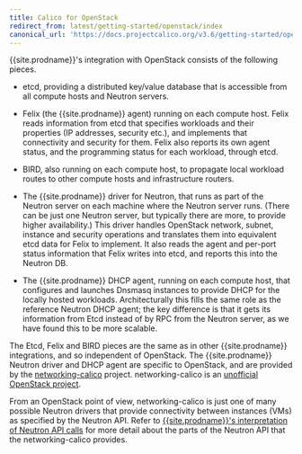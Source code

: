```yaml
---
title: Calico for OpenStack
redirect_from: latest/getting-started/openstack/index
canonical_url: 'https://docs.projectcalico.org/v3.6/getting-started/openstack/'
---
```


{{site.prodname}}'s integration with OpenStack consists of the following pieces.

- etcd, providing a distributed key/value database that is accessible from all
  compute hosts and Neutron servers.

- Felix (the {{site.prodname}} agent) running on each compute host.  Felix reads
  information from etcd that specifies workloads and their properties (IP
  addresses, security etc.), and implements that connectivity and security for
  them.  Felix also reports its own agent status, and the programming status
  for each workload, through etcd.

- BIRD, also running on each compute host, to propagate local workload routes
  to other compute hosts and infrastructure routers.

- The {{site.prodname}} driver for Neutron, that runs as part of the Neutron server on
  each machine where the Neutron server runs.  (There can be just one Neutron
  server, but typically there are more, to provide higher availability.)  This
  driver handles OpenStack network, subnet, instance and security operations
  and translates them into equivalent etcd data for Felix to implement.  It
  also reads the agent and per-port status information that Felix writes into
  etcd, and reports this into the Neutron DB.

- The {{site.prodname}} DHCP agent, running on each compute host, that configures and
  launches Dnsmasq instances to provide DHCP for the locally hosted workloads.
  Architecturally this fills the same role as the reference Neutron DHCP agent;
  the key difference is that it gets its information from Etcd instead of by
  RPC from the Neutron server, as we have found this to be more scalable.

The Etcd, Felix and BIRD pieces are the same as in other {{site.prodname}} integrations,
and so independent of OpenStack.  The {{site.prodname}} Neutron driver and DHCP agent are
specific to OpenStack, and are provided by the
[networking-calico](http://git.openstack.org/cgit/openstack/networking-calico/)
project.  networking-calico is an [unofficial OpenStack
project](http://docs.openstack.org/infra/manual/creators.html#decide-status-of-your-project).

From an OpenStack point of view, networking-calico is just one of many possible
Neutron drivers that provide connectivity between instances (VMs) as specified
by the Neutron API. Refer to [{{site.prodname}}'s interpretation of Neutron API calls](../../networking/openstack/neutron-api) for more detail about the
parts of the Neutron API that the networking-calico provides.
